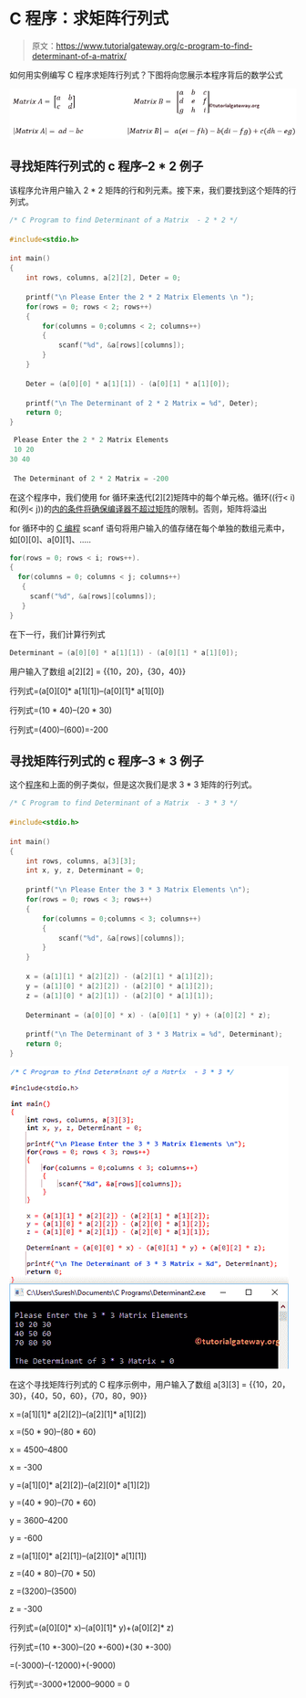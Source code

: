 # C 程序：求矩阵行列式

> 原文：<https://www.tutorialgateway.org/c-program-to-find-determinant-of-a-matrix/>

如何用实例编写 C 程序求矩阵行列式？下图将向您展示本程序背后的数学公式

![C Program to find Determinant of a Matrix 0](img/f4a325734f799ab72ac911a4de9c53b1.png)

## 寻找矩阵行列式的 c 程序–2 * 2 例子

该程序允许用户输入 2 * 2 矩阵的行和列元素。接下来，我们要找到这个矩阵的行列式。

```c
/* C Program to find Determinant of a Matrix  - 2 * 2 */

#include<stdio.h>

int main()
{
 	int rows, columns, a[2][2], Deter = 0;

 	printf("\n Please Enter the 2 * 2 Matrix Elements \n ");
 	for(rows = 0; rows < 2; rows++)
  	{
   		for(columns = 0;columns < 2; columns++)
    	{
      		scanf("%d", &a[rows][columns]);
    	}
  	}

	Deter = (a[0][0] * a[1][1]) - (a[0][1] * a[1][0]);

  	printf("\n The Determinant of 2 * 2 Matrix = %d", Deter);
 	return 0;
}
```

```c
 Please Enter the 2 * 2 Matrix Elements 
 10 20
30 40

 The Determinant of 2 * 2 Matrix = -200
```

在这个程序中，我们使用 for 循环来迭代[2][2]矩阵中的每个单元格。循环((行< i)和(列< j))的[内的条件将确保编译器不超过](https://www.tutorialgateway.org/for-loop-in-c-programming/)[矩阵](https://www.tutorialgateway.org/two-dimensional-array-in-c/)的限制。否则，矩阵将溢出

for 循环中的 [C 编程](https://www.tutorialgateway.org/c-programming/) scanf 语句将用户输入的值存储在每个单独的数组元素中，如[0][0]、a[0][1]、…..

```c
for(rows = 0; rows < i; rows++).
{
  for(columns = 0; columns < j; columns++)
   {
     scanf("%d", &a[rows][columns]);
   }
}
```

在下一行，我们计算行列式

```c
Determinant = (a[0][0] * a[1][1]) - (a[0][1] * a[1][0]);
```

用户输入了数组 a[2][2] = {{10，20}，{30，40}}

行列式=(a[0][0]* a[1][1])–(a[0][1]* a[1][0])

行列式=(10 * 40)–(20 * 30)

行列式=(400)–(600)=-200

## 寻找矩阵行列式的 c 程序–3 * 3 例子

这个[程序](https://www.tutorialgateway.org/c-programming-examples/)和上面的例子类似，但是这次我们是求 3 * 3 矩阵的行列式。

```c
/* C Program to find Determinant of a Matrix  - 3 * 3 */

#include<stdio.h>

int main()
{
 	int rows, columns, a[3][3];
	int x, y, z, Determinant = 0;

 	printf("\n Please Enter the 3 * 3 Matrix Elements \n");
 	for(rows = 0; rows < 3; rows++)
  	{
   		for(columns = 0;columns < 3; columns++)
    	{
      		scanf("%d", &a[rows][columns]);
    	}
  	}

    x = (a[1][1] * a[2][2]) - (a[2][1] * a[1][2]);
    y = (a[1][0] * a[2][2]) - (a[2][0] * a[1][2]);
    z = (a[1][0] * a[2][1]) - (a[2][0] * a[1][1]);

	Determinant = (a[0][0] * x) - (a[0][1] * y) + (a[0][2] * z);

  	printf("\n The Determinant of 3 * 3 Matrix = %d", Determinant);
 	return 0;
}
```

![C Program to find Determinant of a Matrix 3](img/c99e6675104df3494a1cceb18212103d.png)

在这个寻找矩阵行列式的 C 程序示例中，用户输入了数组 a[3][3] = {{10，20，30}，{40，50，60}，{70，80，90}}

x =(a[1][1]* a[2][2])–(a[2][1]* a[1][2])

x =(50 * 90)–(80 * 60)

x = 4500–4800

x = -300

y =(a[1][0]* a[2][2])–(a[2][0]* a[1][2])

y =(40 * 90)–(70 * 60)

y = 3600–4200

y = -600

z =(a[1][0]* a[2][1])–(a[2][0]* a[1][1])

z =(40 * 80)–(70 * 50)

z =(3200)–(3500)

z = -300

行列式=(a[0][0]* x)–(a[0][1]* y)+(a[0][2]* z)

行列式=(10 *-300)–(20 *-600)+(30 *-300)

=(-3000)–(-12000)+(-9000)

行列式=-3000+12000–9000 = 0